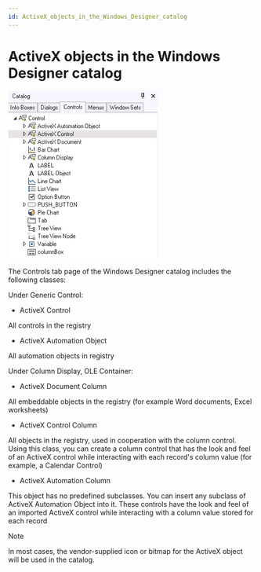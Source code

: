 ```yaml
---
id: ActiveX_objects_in_the_Windows_Designer_catalog
---
```


# ActiveX objects in the Windows Designer catalog

![](./assets/93c80b06-2d2a-4a37-96f2-d47838f6e0d4.png)

The Controls tab page of the Windows Designer catalog includes the following classes:

Under Generic Control:

- ActiveX Control

All controls in the registry

- ActiveX Automation Object

All automation objects in registry

Under Column Display, OLE Container:

- ActiveX Document Column

All embeddable objects in the registry (for example Word documents, Excel worksheets)

- ActiveX Control Column

All objects in the registry, used in cooperation with the column control. Using this class, you can create a column control that has the look and feel of an ActiveX control while interacting with each record's column value (for example, a Calendar Control)

- ActiveX Automation Column

This object has no predefined subclasses. You can insert any subclass of ActiveX Automation Object into it. These controls have the look and feel of an imported ActiveX control while interacting with a column value stored for each record

> [!NOTE]
> In most cases, the vendor-supplied icon or bitmap for the ActiveX object will be used in the catalog.